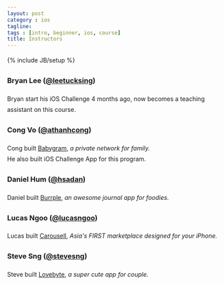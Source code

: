 ```yaml
---
layout: post
category : ios
tagline: 
tags : [intro, beginner, ios, course]
title: Instructors
---
```

{% include JB/setup %}

<style type="text/css">
  .view-pages .content a {
    border-bottom: 0px;
  }
  body {
    line-height: 180%;
  }
</style>

<p>
  <h3>Bryan Lee (<a href="https://twitter.com/leetucksing" target="_blank">@leetucksing</a>)</h3>
  Bryan start his iOS Challenge 4 months ago, now becomes a teaching assistant on this course.
</p>

<p>
  <h3>Cong Vo (<a href="https://twitter.com/athanhcong" target="_blank">@athanhcong</a>)</h3>
  Cong built <a href="https://itunes.apple.com/us/app/babygram-pregnancy-baby-journal/id563143651"  target="_blank">Babygram</a>,<i> a private network for family.</i><br/>
  He also built iOS Challenge App for this program.
</p>

<p>
  <h3>Daniel Hum (<a href="https://twitter.com/hsadan" target="_blank">@hsadan</a>)</h3>
  Daniel built <a href="http://burrple.com"  target="_blank">Burrple</a>, <i>an awesome journal app for foodies.</i>
</p>

<p>
  <h3>Lucas Ngoo (<a href="https://twitter.com/lucasngoo" target="_blank">@lucasngoo</a>)</h3>
  Lucas built <a href="http://carousell.com"  target="_blank">Carousell</a>, <i>Asia's FIRST marketplace designed for your iPhone.</i>

</p>
<p>
  <h3>Steve Sng (<a href="https://twitter.com/stevesng" target="_blank">@stevesng</a>)</h3>
  Steve built <a href="http://lovebyte.us"  target="_blank">Lovebyte</a>, <i>a super cute app for couple.</i>
</p>